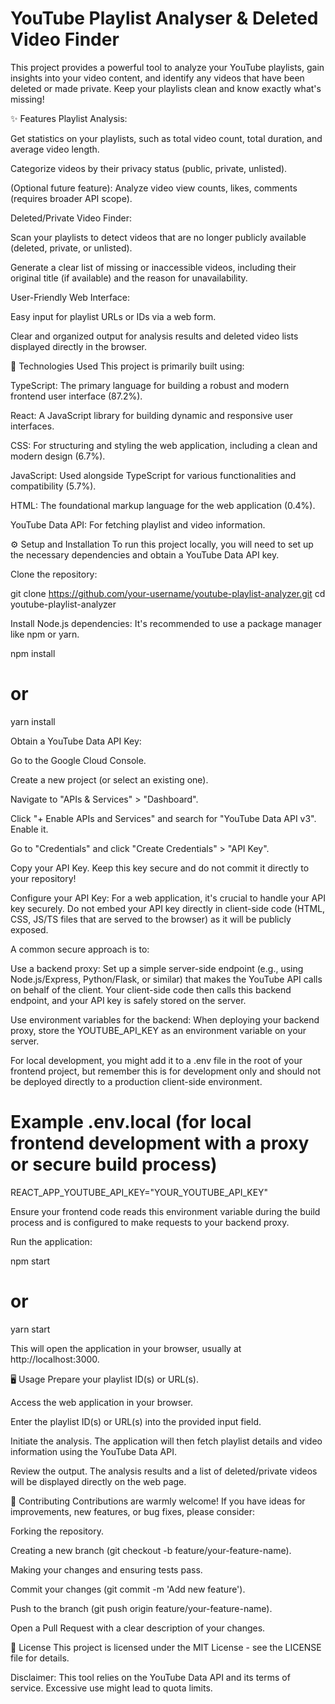 # YouTube Playlist Analyser & Deleted Video Finder
This project provides a powerful tool to analyze your YouTube playlists, gain insights into your video content, and identify any videos that have been deleted or made private. Keep your playlists clean and know exactly what's missing!

✨ Features
Playlist Analysis:

Get statistics on your playlists, such as total video count, total duration, and average video length.

Categorize videos by their privacy status (public, private, unlisted).

(Optional future feature): Analyze video view counts, likes, comments (requires broader API scope).

Deleted/Private Video Finder:

Scan your playlists to detect videos that are no longer publicly available (deleted, private, or unlisted).

Generate a clear list of missing or inaccessible videos, including their original title (if available) and the reason for unavailability.

User-Friendly Web Interface:

Easy input for playlist URLs or IDs via a web form.

Clear and organized output for analysis results and deleted video lists displayed directly in the browser.

🚀 Technologies Used
This project is primarily built using:

TypeScript: The primary language for building a robust and modern frontend user interface (87.2%).

React: A JavaScript library for building dynamic and responsive user interfaces.

CSS: For structuring and styling the web application, including a clean and modern design (6.7%).

JavaScript: Used alongside TypeScript for various functionalities and compatibility (5.7%).

HTML: The foundational markup language for the web application (0.4%).

YouTube Data API: For fetching playlist and video information.

⚙️ Setup and Installation
To run this project locally, you will need to set up the necessary dependencies and obtain a YouTube Data API key.

Clone the repository:

git clone https://github.com/your-username/youtube-playlist-analyzer.git
cd youtube-playlist-analyzer

Install Node.js dependencies:
It's recommended to use a package manager like npm or yarn.

npm install
# or
yarn install

Obtain a YouTube Data API Key:

Go to the Google Cloud Console.

Create a new project (or select an existing one).

Navigate to "APIs & Services" > "Dashboard".

Click "+ Enable APIs and Services" and search for "YouTube Data API v3". Enable it.

Go to "Credentials" and click "Create Credentials" > "API Key".

Copy your API Key. Keep this key secure and do not commit it directly to your repository!

Configure your API Key:
For a web application, it's crucial to handle your API key securely. Do not embed your API key directly in client-side code (HTML, CSS, JS/TS files that are served to the browser) as it will be publicly exposed.

A common secure approach is to:

Use a backend proxy: Set up a simple server-side endpoint (e.g., using Node.js/Express, Python/Flask, or similar) that makes the YouTube API calls on behalf of the client. Your client-side code then calls this backend endpoint, and your API key is safely stored on the server.

Use environment variables for the backend: When deploying your backend proxy, store the YOUTUBE_API_KEY as an environment variable on your server.

For local development, you might add it to a .env file in the root of your frontend project, but remember this is for development only and should not be deployed directly to a production client-side environment.

# Example .env.local (for local frontend development with a proxy or secure build process)
REACT_APP_YOUTUBE_API_KEY="YOUR_YOUTUBE_API_KEY"

Ensure your frontend code reads this environment variable during the build process and is configured to make requests to your backend proxy.

Run the application:

npm start
# or
yarn start

This will open the application in your browser, usually at http://localhost:3000.

🖥️ Usage
Prepare your playlist ID(s) or URL(s).

Access the web application in your browser.

Enter the playlist ID(s) or URL(s) into the provided input field.

Initiate the analysis. The application will then fetch playlist details and video information using the YouTube Data API.

Review the output. The analysis results and a list of deleted/private videos will be displayed directly on the web page.

🤝 Contributing
Contributions are warmly welcome! If you have ideas for improvements, new features, or bug fixes, please consider:

Forking the repository.

Creating a new branch (git checkout -b feature/your-feature-name).

Making your changes and ensuring tests pass.

Commit your changes (git commit -m 'Add new feature').

Push to the branch (git push origin feature/your-feature-name).

Open a Pull Request with a clear description of your changes.

📄 License
This project is licensed under the MIT License - see the LICENSE file for details.

Disclaimer: This tool relies on the YouTube Data API and its terms of service. Excessive use might lead to quota limits.
